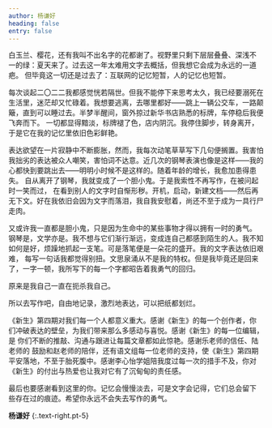 ```yaml
---
author: 杨谦好
heading: false
entry: false
---
```


白玉兰、樱花，还有我叫不出名字的花都谢了。视野里只剩下层层叠叠、深浅不 一的绿：夏天来了。过去这一年太难用文字去概括，但我想它会成为永远的一道疤。 但毕竟这一切还是过去了：互联网的记忆短暂，人的记忆也短暂。 

每次谈起二〇二二我都感觉恍若隔世。但我不能停下来思考太久，我已经要溺死在生活里，迷茫却又忙碌着。我想要逃离，去哪里都好——跳上一辆公交车，一路颠簸，直到可以睡过去。半梦半醒间，窗外掠过新华书店熟悉的标牌，车停稳后我便飞奔而下。 一切都显得黯淡，标牌褪了色，店内阴沉。我停住脚步，转身离开，于是它在我的记忆里依旧色彩鲜艳。 

表达欲望在一片寂静中不断膨胀，然而，我每次动笔草草写下几句便搁置。我害怕我拙劣的表达被众人嘲笑，害怕词不达意。近几次的钢琴表演也像是这样——我的心都快到要跳出去——明明小时候不是这样的。随着年龄的增长，我愈加患得患失。 自从离开了钢琴，我就变成了一个胆小鬼。于是我索性不再写作，在被问起时一笑而过， 在看到别人的文字时自惭形秽。开机，启动，新建文档——然后再无下文。好在我依旧会因为文字而落泪，我自我安慰着，尚还不至于成为一具行尸走肉。

又或许我一直都是胆小鬼，只是因为生命中的某些事物才得以拥有一时的勇气。 钢琴是，文学亦是。我不想与它们渐行渐远，变成连自己都感到陌生的人。我不知如何是好，烦躁地抓起一支笔。可是落笔便是一朵花的盛开。我的文字表达依旧艰难， 每写一句话我都觉得别扭。文思泉涌从不是我的特权。但是我毕竟还是回来了，一字一顿，我所写下的每一个字都昭告着我勇气的回归。 

原来是我自己一直在扼杀我自己。

所以去写作吧，自由地记录，激烈地表达，可以把纸都划烂。

《新生》第四期对我们每一个人都意义重大。感谢《新生》的每一个创作者，你 们冲破表达的壁垒，为我们带来那么多感动与喜悦。感谢《新生》的每一位编辑，是 你们不断的推敲、沟通与跟进让每篇文章都如此惊艳。感谢乐老师的信任、陆老师的 鼓励和赵老师的陪伴，还有语文组每一位老师的支持，使《新生》第四期平安落地，不至于胎死腹中。感谢李心怡学姐陪我度过每一次的措手不及，你对《新生》的付出与热爱也让我对它有了沉甸甸的责任感。 

最后也要感谢看到这里的你。记忆会慢慢淡去，可是文字会记得，它们总会留下 些存在过的痕迹。希望你永远不会失去写作的勇气。 

**杨谦好**
{:.text-right.pt-5}
